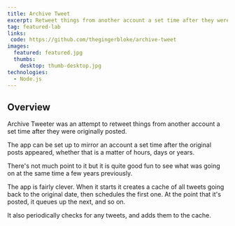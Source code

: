 ```yaml
---
title: Archive Tweet
excerpt: Retweet things from another account a set time after they were originally posted
tag: featured-lab
links:
 code: https://github.com/thegingerbloke/archive-tweet
images:
  featured: featured.jpg
  thumbs:
    desktop: thumb-desktop.jpg
technologies:
  - Node.js
---
```


## Overview

Archive Tweeter was an attempt to retweet things from another account a set time after they were originally posted.

The app can be set up to mirror an account a set time after the original posts appeared, whether that is a matter of hours, days or years.

There's not much point to it but it is quite good fun to see what was going on at the same time a few years previously.

The app is fairly clever. When it starts it creates a cache of all tweets going back to the original date, then schedules the first one. At the point that it's posted, it queues up the next, and so on.

It also periodically checks for any tweets, and adds them to the cache.
